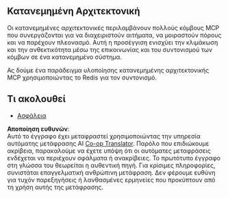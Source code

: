<!--
CO_OP_TRANSLATOR_METADATA:
{
  "original_hash": "9730a53698bf9df8166d0080a8d5b61f",
  "translation_date": "2025-06-02T19:54:59+00:00",
  "source_file": "05-AdvancedTopics/mcp-scaling/README.md",
  "language_code": "el"
}
-->
## Κατανεμημένη Αρχιτεκτονική

Οι κατανεμημένες αρχιτεκτονικές περιλαμβάνουν πολλούς κόμβους MCP που συνεργάζονται για να διαχειριστούν αιτήματα, να μοιραστούν πόρους και να παρέχουν πλεονασμό. Αυτή η προσέγγιση ενισχύει την κλιμάκωση και την ανθεκτικότητα μέσω της επικοινωνίας και του συντονισμού των κόμβων σε ένα κατανεμημένο σύστημα.

Ας δούμε ένα παράδειγμα υλοποίησης κατανεμημένης αρχιτεκτονικής MCP χρησιμοποιώντας το Redis για τον συντονισμό.

## Τι ακολουθεί

- [Ασφάλεια](../mcp-security/README.md)

**Αποποίηση ευθυνών**:  
Αυτό το έγγραφο έχει μεταφραστεί χρησιμοποιώντας την υπηρεσία αυτόματης μετάφρασης AI [Co-op Translator](https://github.com/Azure/co-op-translator). Παρόλο που επιδιώκουμε ακρίβεια, παρακαλούμε να έχετε υπόψη ότι οι αυτόματες μεταφράσεις ενδέχεται να περιέχουν σφάλματα ή ανακρίβειες. Το πρωτότυπο έγγραφο στη γλώσσα του θεωρείται η αυθεντική πηγή. Για κρίσιμες πληροφορίες, συνιστάται επαγγελματική ανθρώπινη μετάφραση. Δεν φέρουμε ευθύνη για τυχόν παρεξηγήσεις ή λανθασμένες ερμηνείες που προκύπτουν από τη χρήση αυτής της μετάφρασης.